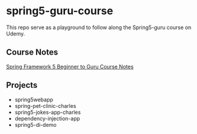 # spring5-guru-course
This repo serve as a playground to follow along the Spring5-guru course on Udemy.


## Course Notes
[Spring Framework 5 Beginner to Guru Course Notes](https://github.com/dailiang18bb/spring5-guru-course/blob/master/Spring-Framework-5–Beginner-to-Guru-Course-Notes.md)


## Projects
 - spring5webapp
 - spring-pet-clinic-charles
 - spring5-jokes-app-charles
 - dependency-injection-app
 - spring5-di-demo
